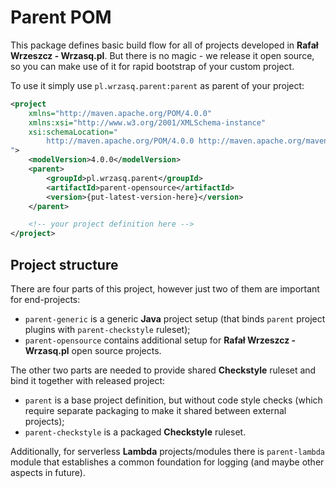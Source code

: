 <!---
# This file is part of the pl.wrzasq.parent.
#
# @license http://mit-license.org/ The MIT license
# @copyright 2015, 2017, 2019 - 2020 © by Rafał Wrzeszcz - Wrzasq.pl.
-->

# Parent POM

This package defines basic build flow for all of projects developed in **Rafał Wrzeszcz - Wrzasq.pl**. But there is no magic - we release it open source, so you can make use of it for rapid bootstrap of your custom project.

To use it simply use `pl.wrzasq.parent:parent` as parent of your project:

```xml
<project
    xmlns="http://maven.apache.org/POM/4.0.0"
    xmlns:xsi="http://www.w3.org/2001/XMLSchema-instance"
    xsi:schemaLocation="
        http://maven.apache.org/POM/4.0.0 http://maven.apache.org/maven-v4_0_0.xsd
">
    <modelVersion>4.0.0</modelVersion>
    <parent>
        <groupId>pl.wrzasq.parent</groupId>
        <artifactId>parent-opensource</artifactId>
        <version>{put-latest-version-here}</version>
    </parent>

    <!-- your project definition here -->
</project>
```

## Project structure

There are four parts of this project, however just two of them are important for end-projects:

-   `parent-generic` is a generic **Java** project setup (that binds `parent` project plugins with `parent-checkstyle` ruleset);
-   `parent-opensource` contains additional setup for **Rafał Wrzeszcz - Wrzasq.pl** open source projects.

The other two parts are needed to provide shared **Checkstyle** ruleset and bind it together with released project:

-   `parent` is a base project definition, but without code style checks (which require separate packaging to make it shared between external projects);
-   `parent-checkstyle` is a packaged **Checkstyle** ruleset.

Additionally, for serverless **Lambda** projects/modules there is `parent-lambda` module that establishes a common
foundation for logging (and maybe other aspects in future).
